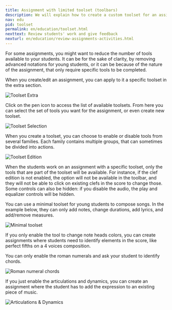 ```yaml
---
title: Assignment with limited toolset (toolbars)
description: We will explain how to create a custom toolset for an assignment. 
nav: edu
pid: toolset
permalink: en/education/toolset.html
nexttext: Review students' work and give feedback
nexturl: en/education/review-assignments-activities.html
---
```


For some assignments, you might want to reduce the number of tools available to your students. 
It can be for the sake of clarity, by removing advanced notations for young students, or it can be because of the nature of the assignment, that only require specific tools to be completed. 

When you create/edit an assignment, you can apply to it a specific toolset in the extra section. 

![Toolset Extra](/help/assets/img/edu/class-assignment-toolset.png)

Click on the pen icon to access the list of available toolsets. From here you can select the set of tools you want for the assignment, or even create new toolset. 

![Toolset Selection](/help/assets/img/edu/toolset-selection.png)

When you create a toolset, you can choose to enable or disable tools from several families. 
Each family contains multiple groups, that can sometimes be divided into actions. 

![Toolset Edition](/help/assets/img/edu/toolset-edition.png)

When the students work on an assignment with a specific toolset, only the tools that are part of the toolset will be available. For instance, if the clef edition is not enabled, the option will not be available in the toolbar, and they will not be able to click on existing clefs in the score to change those. 
Some controls can also be hidden: if you disable the audio, the play and equalizer controls will be hidden. 

You can use a minimal toolset for young students to compose songs. In the example below, they can only add notes, change durations, add lyrics, and add/remove measures. 

![Minimal toolset](/help/assets/img/edu/minimal-toolset.png)

If you only enable the tool to change note heads colors, you can create assignments where students need to identify elements in the score, like perfect fifths on a 4 voices composition. 

You can only enable the roman numerals and ask your student to identify chords. 

![Roman numeral chords](/help/assets/img/edu/roman-numerals-toolset.png)

If you just enable the articulations and dynamics, you can create an assignment where the student has to add the expression to an existing piece of music. 

![Articulations & Dynamics](/help/assets/img/edu/expression-toolset.png)

